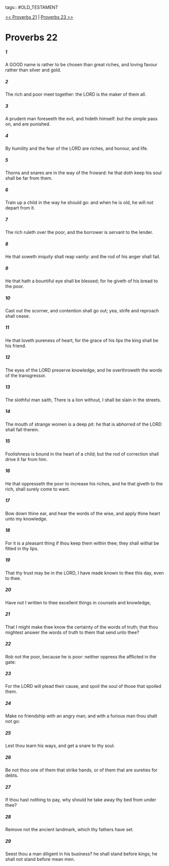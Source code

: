 tags:: #OLD_TESTAMENT

[<< Proverbs 21](OLD_TESTAMENT/20_Proverbs/Proverbs_21.md) | [Proverbs 23 >>](OLD_TESTAMENT/20_Proverbs/Proverbs_23.md)

# Proverbs 22

##### 1

A GOOD name is rather to be chosen than great riches, and loving favour rather than silver and gold.

##### 2

The rich and poor meet together: the LORD is the maker of them all.

##### 3

A prudent man foreseeth the evil, and hideth himself: but the simple pass on, and are punished.

##### 4

By humility and the fear of the LORD are riches, and honour, and life.

##### 5

Thorns and snares are in the way of the froward: he that doth keep his soul shall be far from them.

##### 6

Train up a child in the way he should go: and when he is old, he will not depart from it.

##### 7

The rich ruleth over the poor, and the borrower is servant to the lender.

##### 8

He that soweth iniquity shall reap vanity: and the rod of his anger shall fail.

##### 9

He that hath a bountiful eye shall be blessed; for he giveth of his bread to the poor.

##### 10

Cast out the scorner, and contention shall go out; yea, strife and reproach shall cease.

##### 11

He that loveth pureness of heart, for the grace of his lips the king shall be his friend.

##### 12

The eyes of the LORD preserve knowledge, and he overthroweth the words of the transgressor.

##### 13

The slothful man saith, There is a lion without, I shall be slain in the streets.

##### 14

The mouth of strange women is a deep pit: he that is abhorred of the LORD shall fall therein.

##### 15

Foolishness is bound in the heart of a child; but the rod of correction shall drive it far from him.

##### 16

He that oppresseth the poor to increase his riches, and he that giveth to the rich, shall surely come to want.

##### 17

Bow down thine ear, and hear the words of the wise, and apply thine heart unto my knowledge.

##### 18

For it is a pleasant thing if thou keep them within thee; they shall withal be fitted in thy lips.

##### 19

That thy trust may be in the LORD, I have made known to thee this day, even to thee.

##### 20

Have not I written to thee excellent things in counsels and knowledge,

##### 21

That I might make thee know the certainty of the words of truth; that thou mightest answer the words of truth to them that send unto thee?

##### 22

Rob not the poor, because he is poor: neither oppress the afflicted in the gate:

##### 23

For the LORD will plead their cause, and spoil the soul of those that spoiled them.

##### 24

Make no friendship with an angry man; and with a furious man thou shalt not go:

##### 25

Lest thou learn his ways, and get a snare to thy soul.

##### 26

Be not thou one of them that strike hands, or of them that are sureties for debts.

##### 27

If thou hast nothing to pay, why should he take away thy bed from under thee?

##### 28

Remove not the ancient landmark, which thy fathers have set.

##### 29

Seest thou a man diligent in his business? he shall stand before kings; he shall not stand before mean men.
